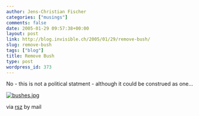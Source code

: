 ```yaml
---
author: Jens-Christian Fischer
categories: ["musings"]
comments: false
date: 2005-01-29 09:57:38+00:00
layout: post
link: http://blog.invisible.ch/2005/01/29/remove-bush/
slug: remove-bush
tags: ["blog"]
title: Remove Bush
type: post
wordpress_id: 373
---
```


No - this is not a political statment - although it could be construed as one...

[![bushes.jpg](http://blog.invisible.ch/images/bushes.jpg)][1]

via [rsz][2] by mail

[1]: http://www.transbuddha.com/mediaHolder.php?id=211
[2]: http://alt.textdrive.com
